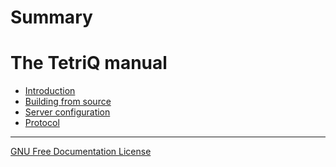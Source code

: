 <!--
SPDX-FileCopyrightText: 2024 The TetriQ authors

SPDX-License-Identifier: GFDL-1.3-or-later
-->

# Summary

# The TetriQ manual

 - [Introduction](./introduction.md)
 - [Building from source](./building.md)
 - [Server configuration](./server_configuration.md)
 - [Protocol](./protocol.md)

---
[GNU Free Documentation License](./gfdl.md)
